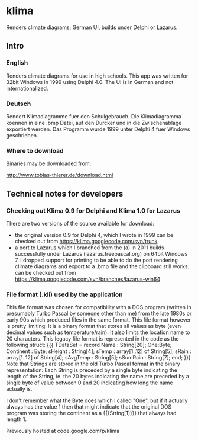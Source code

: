 # klima

Renders climate diagrams; German UI, builds under Delphi or Lazarus.

## Intro

### English 
Renders climate diagrams for use in high schools. This app was written for 32bit Windows in 1999 using Delphi 4.0. The UI is in German and not internationalized.

### Deutsch

Rendert Klimadiagramme fuer den Schulgebrauch. 
Die Klimadiagramma koennen in eine .bmp Datei, auf den Durcker und in die Zwischenablage exportiert werden. Das Programm wurde 1999 unter Delphi 4 fuer Windows geschrieben.

### Where to download

Binaries may be downloaded from:

http://www.tobias-thierer.de/download.html

## Technical notes for developers 

### Checking out Klima 0.9 for Delphi and Klima 1.0 for Lazarus 

There are two versions of the source available for download:

 - the original version 0.9 for Delphi 4, which I wrote in 1999
     can be checked out from https://klima.googlecode.com/svn/trunk
 - a port to Lazarus which I branched from the (a) in 2011
     builds successfully under Lazarus (lazarus.freepascal.org) on 64bit Windows 7.
     I dropped support for printing to be able to do the port
     rendering climate diagrams and export to a .bmp file and the clipboard still works.
     can be checked out from https://klima.googlecode.com/svn/branches/lazarus-win64

### File format (.kli) used by the application
This file format was chosen for compatibility with a DOS program (written in presumably Turbo Pascal by someone other than me) from the late 1980s or early 90s which produced files in the same format. This file format however is pretty limiting: It is a binary format that stores all values as byte (even decimal values such as temperature/rain). It also limits the location name to 20 characters. This legacy file format is represented in the code as the following struct:
{{{
  TDataSet = record
               Name : String[20];
               One:Byte;
               Continent  : Byte;
               sHeight    : String[4];
               sTemp      : array[1..12] of String[5];
               sRain      : array[1..12] of String[4];
               sAvgTemp   : String[5];
               sSumRain   : String[7];
             end;
}}}
Note that Strings are stored in the old Turbo Pascal format in the binary representation: Each String is preceded by a single byte indicating the length of the String, ie. the 20 bytes indicating the name are preceded by a single byte of value between 0 and 20 indicating how long the name actually is.

I don't remember what the Byte does which I called "One", but if it actually always has the value 1 then that might indicate that the original DOS program was storing the continent as a {{{String[1]}}} that always had length 1.

Previously hosted at code.google.com/p/klima
